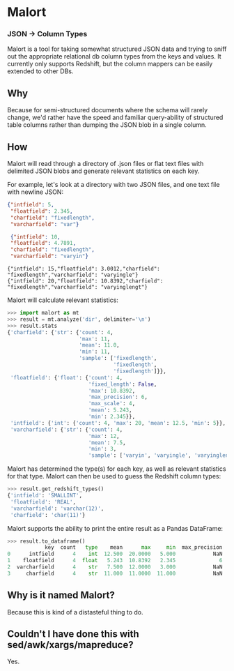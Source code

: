 # Malort

### JSON -> Column Types

Malort is a tool for taking somewhat structured JSON data and trying to sniff out the appropriate relational db column types from the keys and values. It currently only supports Redshift, but the column mappers can be easily extended to other DBs.

Why
-----
Because for semi-structured documents where the schema will rarely change, we'd rather have the speed and familiar query-ability of structured table columns rather than dumping the JSON blob in a single column.

How
------
Malort will read through a directory of .json files or flat text files with delimited JSON blobs and generate relevant statistics on each key.

For example, let's look at a directory with two JSON files, and one text file with newline JSON:
```json
{"intfield": 5,
 "floatfield": 2.345,
 "charfield": "fixedlength",
 "varcharfield": "var"}

 {"intfield": 10,
 "floatfield": 4.7891,
 "charfield": "fixedlength",
 "varcharfield": "varyin"}
 ```

 ```
{"intfield": 15,"floatfield": 3.0012,"charfield": "fixedlength","varcharfield": "varyingle"}
{"intfield": 20,"floatfield": 10.8392,"charfield": "fixedlength","varcharfield": "varyinglengt"}
```

Malort will calculate relevant statistics:
```python
>>> import malort as mt
>>> result = mt.analyze('dir', delimiter='\n')
>>> result.stats
{'charfield': {'str': {'count': 4,
                       'max': 11,
                       'mean': 11.0,
                       'min': 11,
                       'sample': ['fixedlength',
                                  'fixedlength',
                                  'fixedlength']}},
 'floatfield': {'float': {'count': 4,
                          'fixed_length': False,
                          'max': 10.8392,
                          'max_precision': 6,
                          'max_scale': 4,
                          'mean': 5.243,
                          'min': 2.345}},
 'intfield': {'int': {'count': 4, 'max': 20, 'mean': 12.5, 'min': 5}},
 'varcharfield': {'str': {'count': 4,
                          'max': 12,
                          'mean': 7.5,
                          'min': 3,
                          'sample': ['varyin', 'varyingle', 'varyinglengt']}}}
```

Malort has determined the type(s) for each key, as well as relevant statistics for that type. Malort can then be used to guess the Redshift column types:

```python
>>> result.get_redshift_types()
{'intfield': 'SMALLINT',
 'floatfield': 'REAL',
 'varcharfield': 'varchar(12)',
 'charfield': 'char(11)'}
 ```

Malort supports the ability to print the entire result as a Pandas DataFrame:
```python
>>> result.to_dataframe()
            key  count   type    mean      max     min  max_precision  max_scale fixed_length                                   sample redshift_types
0      intfield      4    int  12.500  20.0000   5.000            NaN        NaN         None                                     None       SMALLINT
1    floatfield      4  float   5.243  10.8392   2.345              6          4        False                                     None           REAL
2  varcharfield      4    str   7.500  12.0000   3.000            NaN        NaN         None        [varyin, varyingle, varyinglengt]    varchar(12)
3     charfield      4    str  11.000  11.0000  11.000            NaN        NaN         None  [fixedlength, fixedlength, fixedlength]       char(11)
```

Why is it named Malort?
-----------------------
Because this is kind of a distasteful thing to do.

Couldn't I have done this with sed/awk/xargs/mapreduce?
-------------------------------------------------------
Yes.
